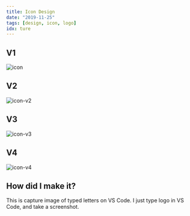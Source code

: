 ```yaml
---
title: Icon Design
date: "2019-11-25"
tags: [design, icon, logo]
idx: ture
---
```


## V1

![icon](./icon.png)

## V2

![icon-v2](./icon-v2.png)

## V3

![icon-v3](./icon-v3.png)

## V4

![icon-v4](./icon-v4.png)

## How did I make it?

This is capture image of typed letters on VS Code. I just type logo in VS Code, and take a screenshot.
